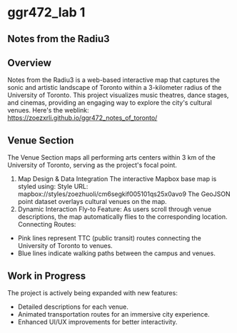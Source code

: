 # ggr472_lab 1 
## Notes from the Radiu3

## Overview

Notes from the Radiu3 is a web-based interactive map that captures the sonic and artistic landscape of Toronto within a 3-kilometer radius of the University of Toronto. This project visualizes music theatres, dance stages, and cinemas, providing an engaging way to explore the city's cultural venues.
Here's the weblink: https://zoezxrli.github.io/ggr472_notes_of_toronto/


## Venue Section
The Venue Section maps all performing arts centers within 3 km of the University of Toronto, serving as the project's focal point.

1. Map Design & Data Integration
The interactive Mapbox base map is styled using:
Style URL: mapbox://styles/zoezhuoli/cm6segkif005101qs25x0avo9
The GeoJSON point dataset overlays cultural venues on the map.
2. Dynamic Interaction
Fly-to Feature: As users scroll through venue descriptions, the map automatically flies to the corresponding location.
Connecting Routes:
- Pink lines represent TTC (public transit) routes connecting the University of Toronto to venues.
- Blue lines indicate walking paths between the campus and venues.

## Work in Progress
The project is actively being expanded with new features:
- Detailed descriptions for each venue.
- Animated transportation routes for an immersive city experience.
- Enhanced UI/UX improvements for better interactivity.


